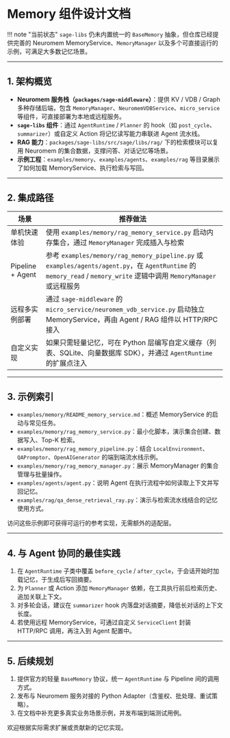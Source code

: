 # Memory 组件设计文档

!!! note "当前状态"
    `sage-libs` 仍未内置统一的 `BaseMemory` 抽象，但仓库已经提供完善的 Neuromem MemoryService、`MemoryManager` 以及多个可直接运行的示例，可满足大多数记忆场景。

---

## 1. 架构概览

- **Neuromem 服务栈（`packages/sage-middleware`）**：提供 KV / VDB / Graph 多种存储后端，包含 `MemoryManager`、`NeuromemVDBService`、`micro_service` 等组件，可直接部署为本地或远程服务。
- **`sage-libs` 组件**：通过 `AgentRuntime` / `Planner` 的 hook（如 `post_cycle`、`summarizer`）或自定义 Action 将记忆读写能力串联进 Agent 流水线。
- **RAG 能力**：`packages/sage-libs/src/sage/libs/rag/` 下的检索模块可以复用 Neuromem 的集合数据，支撑问答、对话记忆等场景。
- **示例工程**：`examples/memory`、`examples/agents`、`examples/rag` 等目录展示了如何加载 MemoryService、执行检索与写回。

---

## 2. 集成路径

| 场景 | 推荐做法 |
|------|-----------|
| 单机快速体验 | 使用 `examples/memory/rag_memory_service.py` 启动内存集合，通过 `MemoryManager` 完成插入与检索 |
| Pipeline + Agent | 参考 `examples/memory/rag_memory_pipeline.py` 或 `examples/agents/agent.py`，在 `AgentRuntime` 的 `memory_read` / `memory_write` 逻辑中调用 `MemoryManager` 或远程服务 |
| 远程多实例部署 | 通过 `sage-middleware` 的 `micro_service/neuromem_vdb_service.py` 启动独立 MemoryService，再由 Agent / RAG 组件以 HTTP/RPC 接入 |
| 自定义实现 | 如果只需轻量记忆，可在 Python 层编写自定义缓存（列表、SQLite、向量数据库 SDK），并通过 `AgentRuntime` 的扩展点注入 |

---

## 3. 示例索引

- `examples/memory/README_memory_service.md`：概述 MemoryService 的启动与常见任务。
- `examples/memory/rag_memory_service.py`：最小化脚本，演示集合创建、数据写入、Top-K 检索。
- `examples/memory/rag_memory_pipeline.py`：结合 `LocalEnvironment`、`QAPromptor`、`OpenAIGenerator` 的端到端流水线示例。
- `examples/memory/rag_memory_manager.py`：展示 MemoryManager 的集合管理与批量操作。
- `examples/agents/agent.py`：说明 Agent 在执行流程中如何读取上下文并写回记忆。
- `examples/rag/qa_dense_retrieval_ray.py`：演示与检索流水线结合的记忆使用方式。

访问这些示例即可获得可运行的参考实现，无需额外的适配层。

---

## 4. 与 Agent 协同的最佳实践

1. 在 `AgentRuntime` 子类中覆盖 `before_cycle` / `after_cycle`，于会话开始时加载记忆，于生成后写回摘要。
2. 为 `Planner` 或 Action 添加 `MemoryManager` 依赖，在工具执行前后检索历史、追加关联上下文。
3. 对多轮会话，建议在 `summarizer` hook 内落盘对话摘要，降低长对话的上下文长度。
4. 若使用远程 MemoryService，可通过自定义 `ServiceClient` 封装 HTTP/RPC 调用，再注入到 Agent 配置中。

---

## 5. 后续规划

1. 提供官方的轻量 `BaseMemory` 协议，统一 `AgentRuntime` 与 Pipeline 间的调用方式。
2. 发布与 Neuromem 服务对接的 Python Adapter（含鉴权、批处理、重试策略）。
3. 在文档中补充更多真实业务场景示例，并发布端到端测试用例。

欢迎根据实际需求扩展或贡献新的记忆实现。